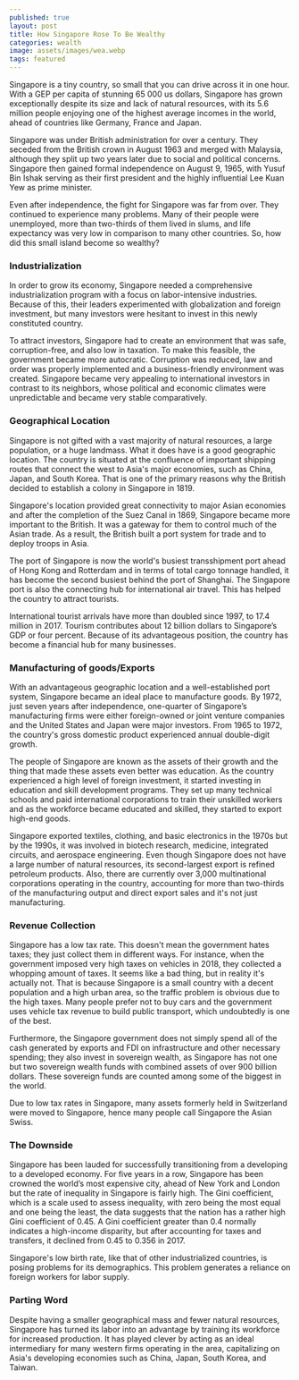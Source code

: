 ```yaml
---
published: true
layout: post
title: How Singapore Rose To Be Wealthy
categories: wealth
image: assets/images/wea.webp
tags: featured
---
```


Singapore is a tiny country, so small that you can drive across it in one hour. With a GEP per capita of stunning 65 000 us dollars, Singapore has grown exceptionally despite its size and lack of natural resources, with its 5.6 million people enjoying one of the highest average incomes in the world, ahead of countries like Germany, France and Japan.

Singapore was under British administration for over a century. They seceded from the British crown in August 1963 and merged with Malaysia, although they split up two years later due to social and political concerns. Singapore then gained formal independence on August 9, 1965, with Yusuf Bin Ishak serving as their first president and the highly influential Lee Kuan Yew as prime minister.

Even after independence, the fight for Singapore was far from over. They continued to experience many problems. Many of their people were unemployed, more than two-thirds of them lived in slums, and life expectancy was very low in comparison to many other countries. So, how did this small island become so wealthy?

### Industrialization

In order to grow its economy, Singapore needed a comprehensive industrialization program with a focus on labor-intensive industries. Because of this, their leaders experimented with globalization and foreign investment, but many investors were hesitant to invest in this newly constituted country.

To attract investors, Singapore had to create an environment that was safe, corruption-free, and also low in taxation. To make this feasible, the government became more autocratic. Corruption was reduced, law and order was properly implemented and a business-friendly environment was created. Singapore became very appealing to international investors in contrast to its neighbors, whose political and economic climates were unpredictable and became very stable comparatively. 

### Geographical Location

Singapore is not gifted with a vast majority of natural resources, a large population, or a huge landmass. What it does have is a good geographic location. The country is situated at the confluence of important shipping routes that connect the west to Asia's major economies, such as China, Japan, and South Korea. That is one of the primary reasons why the British decided to establish a colony in Singapore in 1819.

Singapore's location provided great connectivity to major Asian economies and after the completion of the Suez Canal in 1869, Singapore became more important to the British. It was a gateway for them to control much of the Asian trade. As a result, the British built a port system for trade and to deploy troops in Asia.

The port of Singapore is now the world's busiest transshipment port ahead of Hong Kong and Rotterdam and in terms of total cargo tonnage handled, it has become the second busiest behind the port of Shanghai. The Singapore port is also the connecting hub for international air travel. This has helped the country to attract tourists.

International tourist arrivals have more than doubled since 1997, to 17.4 million in 2017. Tourism contributes about 12 billion dollars to Singapore’s GDP or four percent. Because of its advantageous position, the country has become a financial hub for many businesses.

### Manufacturing of goods/Exports
With an advantageous geographic location and a well-established port system, Singapore became an ideal place to manufacture goods. By 1972, just seven years after independence, one-quarter of Singapore’s manufacturing firms were either foreign-owned or joint venture companies and the United States and Japan were major investors. From 1965 to 1972, the country's gross domestic product experienced annual double-digit growth.

The people of Singapore are known as the assets of their growth and the thing that made these assets even better was education. As the country experienced a high level of foreign investment, it started investing in education and skill development programs. They set up many technical schools and paid international corporations to train their unskilled workers and as the workforce became educated and skilled, they started to export high-end goods.

Singapore exported textiles, clothing, and basic electronics in the 1970s but by the 1990s, it was involved in biotech research, medicine, integrated circuits, and aerospace engineering. Even though Singapore does not have a large number of natural resources, its second-largest export is refined petroleum products. Also, there are currently over 3,000 multinational corporations operating in the country, accounting for more than two-thirds of the manufacturing output and direct export sales and it's not just manufacturing.

### Revenue Collection

Singapore has a low tax rate. This doesn't mean the government hates taxes; they just collect them in different ways. For instance, when the government imposed very high taxes on vehicles in 2018, they collected a whopping amount of taxes. It seems like a bad thing, but in reality it's actually not. That is because Singapore is a small country with a decent population and a high urban area, so the traffic problem is obvious due to the high taxes. Many people prefer not to buy cars and the government uses vehicle tax revenue to build public transport, which undoubtedly is one of the best.

Furthermore, the Singapore government does not simply spend all of the cash generated by exports and FDI on infrastructure and other necessary spending; they also invest in sovereign wealth, as Singapore has not one but two sovereign wealth funds with combined assets of over 900 billion dollars. These sovereign funds are counted among some of the biggest in the world.

Due to low tax rates in Singapore, many assets formerly held in Switzerland were moved to Singapore, hence many people call Singapore the Asian Swiss.

### The Downside

Singapore has been lauded for successfully transitioning from a developing to a developed economy. For five years in a row, Singapore has been crowned the world’s most expensive city, ahead of New York and London but the rate of inequality in Singapore is fairly high. The Gini coefficient, which is a scale used to assess inequality, with zero being the most equal and one being the least, the data suggests that the nation has a rather high Gini coefficient of 0.45. A Gini coefficient greater than 0.4 normally indicates a high-income disparity, but after accounting for taxes and transfers, it declined from 0.45 to 0.356 in 2017.

Singapore's low birth rate, like that of other industrialized countries, is posing problems for its demographics. This problem generates a reliance on foreign workers for labor supply.

### Parting Word

Despite having a smaller geographical mass and fewer natural resources, Singapore has turned its labor into an advantage by training its workforce for increased production. It has played clever by acting as an ideal intermediary for many western firms operating in the area, capitalizing on Asia's developing economies such as China, Japan, South Korea, and Taiwan.
